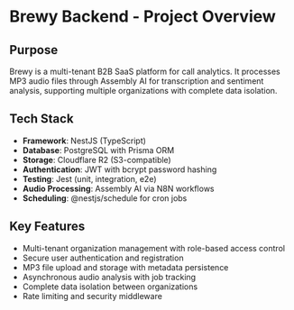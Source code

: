 # Brewy Backend - Project Overview

## Purpose
Brewy is a multi-tenant B2B SaaS platform for call analytics. It processes MP3 audio files through Assembly AI for transcription and sentiment analysis, supporting multiple organizations with complete data isolation.

## Tech Stack
- **Framework**: NestJS (TypeScript)
- **Database**: PostgreSQL with Prisma ORM
- **Storage**: Cloudflare R2 (S3-compatible)
- **Authentication**: JWT with bcrypt password hashing
- **Testing**: Jest (unit, integration, e2e)
- **Audio Processing**: Assembly AI via N8N workflows
- **Scheduling**: @nestjs/schedule for cron jobs

## Key Features
- Multi-tenant organization management with role-based access control
- Secure user authentication and registration
- MP3 file upload and storage with metadata persistence
- Asynchronous audio analysis with job tracking
- Complete data isolation between organizations
- Rate limiting and security middleware